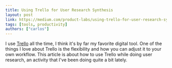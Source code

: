 ```yaml
---
title: Using Trello for User Research Synthesis
layout: post
link: https://medium.com/product-labs/using-trello-for-user-research-synthesis-fb1abdfc7c4b
tags: [tools, productivity]
authors: ["carlos"]
---
```

I use <a href="http://www.trello.com/">Trello</a> all the time, I think it's by far my favorite digital tool. One of the things I love about Trello is the flexibility and how you can adjust it to your own workflow. This article is about how to use Trello while doing user research, an activity that I've been doing quite a bit lately.